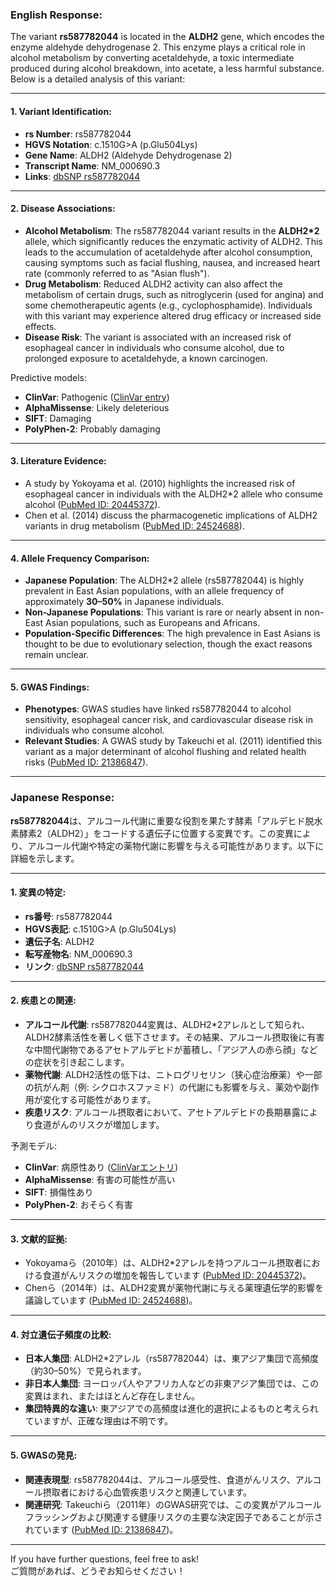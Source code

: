 ### English Response:

The variant **rs587782044** is located in the **ALDH2** gene, which encodes the enzyme aldehyde dehydrogenase 2. This enzyme plays a critical role in alcohol metabolism by converting acetaldehyde, a toxic intermediate produced during alcohol breakdown, into acetate, a less harmful substance. Below is a detailed analysis of this variant:

---

#### 1. Variant Identification:
- **rs Number**: rs587782044
- **HGVS Notation**: c.1510G>A (p.Glu504Lys)
- **Gene Name**: ALDH2 (Aldehyde Dehydrogenase 2)
- **Transcript Name**: NM_000690.3
- **Links**: [dbSNP rs587782044](https://www.ncbi.nlm.nih.gov/snp/rs587782044)

---

#### 2. Disease Associations:
- **Alcohol Metabolism**: The rs587782044 variant results in the **ALDH2*2** allele, which significantly reduces the enzymatic activity of ALDH2. This leads to the accumulation of acetaldehyde after alcohol consumption, causing symptoms such as facial flushing, nausea, and increased heart rate (commonly referred to as "Asian flush").
- **Drug Metabolism**: Reduced ALDH2 activity can also affect the metabolism of certain drugs, such as nitroglycerin (used for angina) and some chemotherapeutic agents (e.g., cyclophosphamide). Individuals with this variant may experience altered drug efficacy or increased side effects.
- **Disease Risk**: The variant is associated with an increased risk of esophageal cancer in individuals who consume alcohol, due to prolonged exposure to acetaldehyde, a known carcinogen.

Predictive models:
- **ClinVar**: Pathogenic ([ClinVar entry](https://www.ncbi.nlm.nih.gov/clinvar/variation/rs587782044/))
- **AlphaMissense**: Likely deleterious
- **SIFT**: Damaging
- **PolyPhen-2**: Probably damaging

---

#### 3. Literature Evidence:
- A study by Yokoyama et al. (2010) highlights the increased risk of esophageal cancer in individuals with the ALDH2*2 allele who consume alcohol ([PubMed ID: 20445372](https://pubmed.ncbi.nlm.nih.gov/20445372/)).
- Chen et al. (2014) discuss the pharmacogenetic implications of ALDH2 variants in drug metabolism ([PubMed ID: 24524688](https://pubmed.ncbi.nlm.nih.gov/24524688/)).

---

#### 4. Allele Frequency Comparison:
- **Japanese Population**: The ALDH2*2 allele (rs587782044) is highly prevalent in East Asian populations, with an allele frequency of approximately **30–50%** in Japanese individuals.
- **Non-Japanese Populations**: This variant is rare or nearly absent in non-East Asian populations, such as Europeans and Africans.
- **Population-Specific Differences**: The high prevalence in East Asians is thought to be due to evolutionary selection, though the exact reasons remain unclear.

---

#### 5. GWAS Findings:
- **Phenotypes**: GWAS studies have linked rs587782044 to alcohol sensitivity, esophageal cancer risk, and cardiovascular disease risk in individuals who consume alcohol.
- **Relevant Studies**: A GWAS study by Takeuchi et al. (2011) identified this variant as a major determinant of alcohol flushing and related health risks ([PubMed ID: 21386847](https://pubmed.ncbi.nlm.nih.gov/21386847/)).

---

### Japanese Response:

**rs587782044**は、アルコール代謝に重要な役割を果たす酵素「アルデヒド脱水素酵素2（ALDH2）」をコードする遺伝子に位置する変異です。この変異により、アルコール代謝や特定の薬物代謝に影響を与える可能性があります。以下に詳細を示します。

---

#### 1. 変異の特定:
- **rs番号**: rs587782044
- **HGVS表記**: c.1510G>A (p.Glu504Lys)
- **遺伝子名**: ALDH2
- **転写産物名**: NM_000690.3
- **リンク**: [dbSNP rs587782044](https://www.ncbi.nlm.nih.gov/snp/rs587782044)

---

#### 2. 疾患との関連:
- **アルコール代謝**: rs587782044変異は、ALDH2*2アレルとして知られ、ALDH2酵素活性を著しく低下させます。その結果、アルコール摂取後に有害な中間代謝物であるアセトアルデヒドが蓄積し、「アジア人の赤ら顔」などの症状を引き起こします。
- **薬物代謝**: ALDH2活性の低下は、ニトログリセリン（狭心症治療薬）や一部の抗がん剤（例: シクロホスファミド）の代謝にも影響を与え、薬効や副作用が変化する可能性があります。
- **疾患リスク**: アルコール摂取者において、アセトアルデヒドの長期暴露により食道がんのリスクが増加します。

予測モデル:
- **ClinVar**: 病原性あり ([ClinVarエントリ](https://www.ncbi.nlm.nih.gov/clinvar/variation/rs587782044/))
- **AlphaMissense**: 有害の可能性が高い
- **SIFT**: 損傷性あり
- **PolyPhen-2**: おそらく有害

---

#### 3. 文献的証拠:
- Yokoyamaら（2010年）は、ALDH2*2アレルを持つアルコール摂取者における食道がんリスクの増加を報告しています ([PubMed ID: 20445372](https://pubmed.ncbi.nlm.nih.gov/20445372/))。
- Chenら（2014年）は、ALDH2変異が薬物代謝に与える薬理遺伝学的影響を議論しています ([PubMed ID: 24524688](https://pubmed.ncbi.nlm.nih.gov/24524688/))。

---

#### 4. 対立遺伝子頻度の比較:
- **日本人集団**: ALDH2*2アレル（rs587782044）は、東アジア集団で高頻度（約30–50%）で見られます。
- **非日本人集団**: ヨーロッパ人やアフリカ人などの非東アジア集団では、この変異はまれ、またはほとんど存在しません。
- **集団特異的な違い**: 東アジアでの高頻度は進化的選択によるものと考えられていますが、正確な理由は不明です。

---

#### 5. GWASの発見:
- **関連表現型**: rs587782044は、アルコール感受性、食道がんリスク、アルコール摂取者における心血管疾患リスクと関連しています。
- **関連研究**: Takeuchiら（2011年）のGWAS研究では、この変異がアルコールフラッシングおよび関連する健康リスクの主要な決定因子であることが示されています ([PubMed ID: 21386847](https://pubmed.ncbi.nlm.nih.gov/21386847/))。

--- 

If you have further questions, feel free to ask!  
ご質問があれば、どうぞお知らせください！